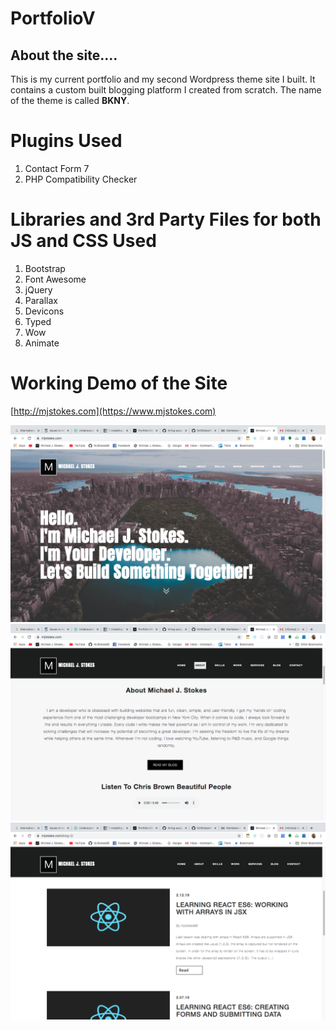 # PortfolioV

## About the site....
This is my current portfolio and my second Wordpress theme site I built. It contains a custom built blogging platform I created from scratch. The name of the theme is called **BKNY**. 


# Plugins Used
1. Contact Form 7
2. PHP Compatibility Checker

# Libraries and 3rd Party Files for both JS and CSS Used
1. Bootstrap
2. Font Awesome
3. jQuery
4. Parallax
5. Devicons
6. Typed
7. Wow
8. Animate

# Working Demo of the Site
[http://mjstokes.com](https://www.mjstokes.com)

![alt text](lib/img/home.png)
![alt text](lib/img/menu.png)
![alt text](lib/img/blog.png)

